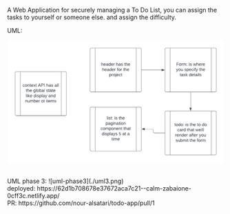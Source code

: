 A Web Application for securely managing a To Do List, you can assign the tasks to yourself or someone else. and assign the difficulty.

UML:

![uml](./uml.png)


<br/>
UML phase 3:
![uml-phase3](./uml3.png)

<br />
deployed: 
https://62d1b708678e37672aca7c21--calm-zabaione-0cff3c.netlify.app/ <br />
PR: https://github.com/nour-alsatari/todo-app/pull/1

